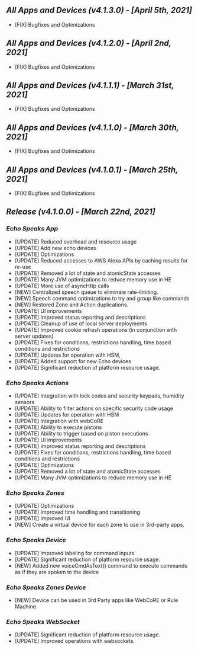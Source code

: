 

## _**All Apps and Devices (v4.1.3.0) - [April 5th, 2021]**_

- [FIX] Bugfixes and Optimizations

## _**All Apps and Devices (v4.1.2.0) - [April 2nd, 2021]**_

- [FIX] Bugfixes and Optimizations

## _**All Apps and Devices (v4.1.1.1) - [March 31st, 2021]**_

- [FIX] Bugfixes and Optimizations

## _**All Apps and Devices (v4.1.1.0) - [March 30th, 2021]**_

- [FIX] Bugfixes and Optimizations

## _**All Apps and Devices (v4.1.0.1) - [March 25th, 2021]**_

- [FIX] Bugfixes and Optimizations

## _**Release (v4.1.0.0) - [March 22nd, 2021]**_

### _***Echo Speaks App***_

- [UPDATE] Reduced overhead and resource usage
- [UPDATE] Add new echo devices
- [UPDATE] Optimizations
- [UPDATE] Reduced accesses to AWS Alexa APIs by caching results for re-use
- [UPDATE] Removed a lot of state and atomicState accesses
- [UPDATE] Many JVM optimizations to reduce memory use in HE
- [UPDATE] More use of asyncHttp calls
- [NEW] Centralized speech queue to eliminate rate-limiting.
- [NEW] Speech command optimizations to try and group like commands
- [NEW] Restored Zone and Action duplications.
- [UPDATE] UI improvements
- [UPDATE] Improved status reporting and descriptions
- [UPDATE] Cleanup of use of local server deployments
- [UPDATE] Improved cookie refresh operations (in conjunction with server updates)
- [UPDATE] Fixes for conditions, restrictions handling, time based conditions and restrictions
- [UPDATE] Updates for operation with HSM,
- [UPDATE] Added support for new Echo devices
- [UPDATE] Significant reduction of platform resource usage.
  
### _***Echo Speaks Actions***_

- [UPDATE] Integration with lock codes and security keypads, humidity sensors
- [UPDATE] Ability to filter actions on specific security code usage
- [UPDATE] Updates for operation with HSM
- [UPDATE] Integration with webCoRE
- [UPDATE] Ability to execute pistons
- [UPDATE] Ability to trigger based on piston executions
- [UPDATE] UI improvements
- [UPDATE] Improved status reporting and descriptions
- [UPDATE] Fixes for conditions, restrictions handling, time based conditions and restrictions
- [UPDATE] Optimizations
- [UPDATE] Removed a lot of state and atomicState accesses
- [UPDATE] Many JVM optimizations to reduce memory use in HE

### _***Echo Speaks Zones***_

- [UPDATE] Optimizations
- [UPDATE] Improved time handling and transitioning
- [UPDATE] Improved UI
- [NEW] Create a virtual device for each zone to use in 3rd-party apps.

### _***Echo Speaks Device***_

- [UPDATE] Improved labeling for command inputs
- [UPDATE] Significant reduction of platform resource usage.
- [NEW] Added new voiceCmdAsText() command to execute commands as if they are spoken to the device

### _***Echo Speaks Zones Device***_

- [NEW] Device can be used in 3rd Party apps like WebCoRE or Rule Machine

### _***Echo Speaks WebSocket***_

- [UPDATE] Significant reduction of platform resource usage.
- [UPDATE] Improved operations with websockets.
